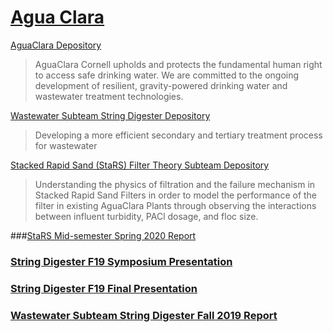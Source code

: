 # [Agua Clara](http://aguaclara.cornell.edu/)

[AguaClara Depository](https://github.com/AguaClara/String-Digester)

> AguaClara Cornell upholds and protects the fundamental human right to access safe drinking water. We are committed to the ongoing development of resilient, gravity-powered drinking water and wastewater treatment technologies. 

[Wastewater Subteam String Digester Depository](https://github.com/AguaClara/String-Digester)

> Developing a more efficient secondary and tertiary treatment process for wastewater

[Stacked Rapid Sand (StaRS) Filter Theory Subteam Depository](https://github.com/AguaClara/filtration-theory)

> Understanding the physics of filtration and the failure mechanism in Stacked Rapid Sand Filters in order to model the performance of the filter in existing AguaClara Plants through observing the interactions between influent turbidity, PACl dosage, and floc size.

###[StaRS Mid-semester Spring 2020 Report](https://colab.research.google.com/drive/1Cng-G74j1DCCZy3ZduBcfbl5Bf_tvdpR#scrollTo=awle31N5ykbr)

### [String Digester F19 Symposium Presentation](https://docs.google.com/presentation/d/1LMSbHLg3PTJItD69sbLWWczQWCcAXdqQwPNHlMLV2QI/edit#slide=id.g346a079b2f_0_0)

### [String Digester F19 Final Presentation](https://docs.google.com/presentation/d/1xUK0URJhXpiqlZCWGKtZLm2r6dUrjBYB-uETub6daEQ/edit#slide=id.g346a079b2f_0_0)

### [Wastewater Subteam String Digester Fall 2019 Report](https://colab.research.google.com/drive/1bCo5l3UjrdeM9crV1CJhCS_xlaDBv3I9)
